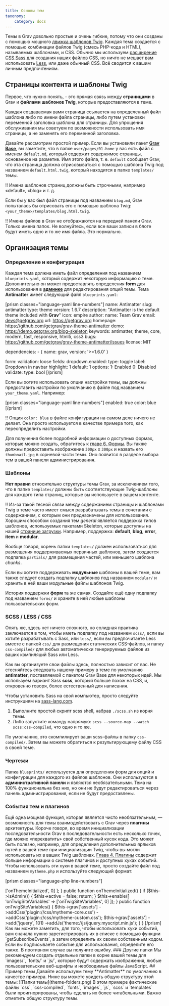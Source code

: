 ```yaml
---
title: Основы тем
taxonomy:
    category: docs
---
```


Темы в Grav довольно простые и очень гибкие, потому что они созданы с помощью мощного [движка шаблонов Twig](https://twig.sensiolabs.org/). Каждая тема создается с помощью комбинации файлов Twig (смесь PHP-кода и HTML), называемых шаблонами, и CSS. Обычно мы используем [расширение CSS Sass](https://sass-lang.com) для создания наших файлов CSS, но ничто не мешает вам использовать [Less](http://lesscss.org/), или даже обычный CSS. Всё сводится к вашим личным предпочтениям.

## Страницы контента и шаблоны Twig

Первое, что нужно понять, - это прямая связь между **страницами** в Grav и **файлами шаблонов Twig**, которые предоставляются в теме.

Каждая создаваемая вами страница ссылается на определенный файл шаблона либо по имени файла страницы, либо путем установки переменной заголовка шаблона для страницы. Для упрощения обслуживания мы советуем по возможности использовать имя страницы, а не заменять его переменной заголовка.

Давайте рассмотрим простой пример. Если вы установили пакет [**Grav Base**](.../.../basics/installation), вы заметите, что в папке `user/pages/01.home` у вас есть файл с именем `default.md`, который содержит содержимое страницы, основанное на разметке. Имя этого файла, т. е. `default` сообщает Grav, что эта страница должна отрисовываться с помощью шаблона Twig под названием `default.html.twig`, который находится в папке `templates/` темы.

!! Имена шаблонов страниц должны быть строчными, например «default», «blog» и т. д.

Если бы у вас был файл страницы под названием `blog.md`, Grav попыталась бы отрисовать его с помощью шаблона Twig: `<your_theme>/templates/blog.html.twig`.

!! Имена файлов в Grav не отображаются на передней панели Grav. Только имена папок. Не волнуйтесь, если все ваши записи в блоге будут иметь одно и то же имя файла. Это нормально.

## Организация темы

### Определение и конфигурация

Каждая тема должна иметь файл определения под названием `blueprints.yaml`, который содержит некоторую информацию о теме. Дополнительно он может предоставлять определения **form** для использования в [**админке**](.../.../admin-panel/introduction) для редактирования опций темы. Тема **Antimatter** имеет следующий файл `blueprints.yaml`:

[prism classes="language-yaml line-numbers"]
name: Antimatter
slug: antimatter
type: theme
version: 1.6.7
description: "Antimatter is the default theme included with **Grav**"
icon: empire
author:
  name: Team Grav
  email: devs@getgrav.org
  url: https://getgrav.org
homepage: https://github.com/getgrav/grav-theme-antimatter
demo: https://demo.getgrav.org/blog-skeleton
keywords: antimatter, theme, core, modern, fast, responsive, html5, css3
bugs: https://github.com/getgrav/grav-theme-antimatter/issues
license: MIT

dependencies:
    - { name: grav, version: '>=1.6.0' }

form:
  validation: loose
  fields:
    dropdown.enabled:
        type: toggle
        label: Dropdown in navbar
        highlight: 1
        default: 1
        options:
          1: Enabled
          0: Disabled
        validate:
          type: bool
[/prism]

Если вы хотите использовать опции настройки темы, вы должны предоставить настройки по умолчанию в файле под названием `your_theme.yaml`. Например:

[prism classes="language-yaml line-numbers"]
enabled: true
color: blue
[/prism]

!! Опция `color: blue` в файле конфигурации на самом деле ничего не делает. Она просто используется в качестве примера того, как переопределить настройки.

Для получения более подробной информации о доступных формах, которые можно создать, обратитесь к [главе 6. Формы](../../forms). Вы также должны предоставить изображение `300px` x `300px` и назвать его `thumbnail.jpg` в корневой части темы. Оно появится в разделе выбора тем в вашей панели администрирования.

### Шаблоны

**Нет правил** относительно структуры темы Grav, за исключением того, что в папке `templates/` должны быть соответствующие Twig-шаблоны для каждого типа страниц, которые вы используете в вашем контенте.

!! Из-за такой тесной связи между содержанием страницы и шаблонами Twig в теме часто имеет смысл разрабатывать темы в сочетании с содержанием, с которым они предназначены для использования.  Хорошим способом создания тем _general_ является поддержка типов шаблонов, используемых пакетами Skeleton, которые доступны на нашей [странице загрузки](https://getgrav.org/downloads). Например, поддержка: **default**, **blog**, **error**, **item** и **modular**.

Вообще говоря, корень папки `templates/` должен использоваться для размещения поддерживаемых первичных шаблонов, затем создается подпапка `partials/` для размещения частей, или меньшего шаблона _chunks_.

Если вы хотите поддерживать **модульные** шаблоны в вашей теме, вам также следует создать подпапку шаблонов под названием `modular/` и хранить в ней ваши модульные файлы шаблонов Twig.

История поддержки **форм** та же самая. Создайте ещё одну подпапку под названием `forms/` и храните в ней любые шаблоны пользовательских форм.

### SCSS / LESS / CSS

Опять же, здесь нет ничего сложного, но солидная практика заключается в том, чтобы иметь подпапку под названием `scss/`, если вы хотите разрабатывать с Sass, или `less/`, если вы предпочитаете Less вместе с папкой `css/` для размещения статических CSS-файлов, и папку `css-compiled/` для любых автоматически генерируемых файлов из ваших компиляций Sass или Less.

Как вы организуете свои файлы здесь, полностью зависит от вас. Не стесняйтесь следовать нашему примеру в теме по умолчанию **antimatter**, поставляемой с пакетом Grav Base для некоторых идей. Мы используем вариант Sass **scss**, который больше похож на CSS, и, откровенно говоря, более естественный для написания.

Чтобы установить Sass на свой компьютер, просто следуйте инструкциям на [sass-lang.com](https://sass-lang.com/install).

1. Выполните простой скрипт scss shell, набрав `./scss.sh` из корня темы.
2. Либо запустите команду напрямую: `scss --source-map --watch scss:css-compiled`, что одно и то же.

По умолчанию, это скомпилирует ваши scss-файлы в папку `css-compiled/`. Затем вы можете обратиться к результирующему файлу CSS в своей теме.

### Чертежи

Папка `blueprints/` используется для определения форм для опций и конфигурации для каждого из файлов шаблонов. Они используются в **административной панели** и являются необязательными. Тема на 100% функциональна без них, но они не будут редактироваться через панель администрирования, если не будут предоставлены.

### События тем и плагинов

Ещё одна мощная функция, которая является чисто необязательным, — возможность для темы взаимодействовать с Grav через **плагины** архитектуры. Короче говоря, во время инициализации последовательности Grav в последовательности есть несколько точек, где можно «перехватить» свой собственный кусок кода. Это может быть полезно, например, для определения дополнительных ярлыков путей в вашей теме при инициализации Twig, чтобы вы могли использовать их в ваших Twig шаблонах. [Глава 4. Плагины](../../plugins) содержит больше информации о системе плагинов и доступных хуках событий. Чтобы использовать эти хуки в вашей теме, просто создайте файл под названием `mytheme.php` и используйте следующий формат:

[prism classes="language-php line-numbers"]
<?php
namespace Grav\Theme;

use Grav\Common\Theme;

class MyTheme extends Theme
{

    public static function getSubscribedEvents()
    {
        return [
            'onThemeInitialized' => ['onThemeInitialized', 0]
        ];
    }

    public function onThemeInitialized()
    {
        if ($this->isAdmin()) {
            $this->active = false;
            return;
        }

        $this->enable([
            'onTwigSiteVariables' => ['onTwigSiteVariables', 0]
        ]);
    }

    public function onTwigSiteVariables()
    {
        $this->grav['assets']
            ->addCss('plugin://css/mytheme-core.css')
            ->addCss('plugin://css/mytheme-custom.css');

        $this->grav['assets']
            ->add('jquery', 101)
            ->addJs('theme://js/jquery.myscript.min.js');
    }
}
[/prism]

Как вы можете заметить, для того, чтобы использовать хуки событий, вам сначала нужно зарегистрировать их в списке с помощью функции `getSubscribeEvents`, а затем определить их своим собственным кодом. Если вы подписываете событие для использования, определите его также. В противном случае вы получите ошибку.

### Другие папки

Мы рекомендуем создать отдельные папки в корне вашей темы для `images/`, `fonts/` и `js/`, которые будут содержать изображения, любые пользовательские веб-шрифты и необходимые файлы JavaScript.

## Пример темы

Давайте используем тему **Antimatter** по умолчанию в качестве примера. Ниже вы можете увидеть общую структуру этой темы:

![Папки темы](theme-folders.png)

В этом примере фактические файлы `css`, `css-compiled`, `fonts`, `images`, `js`, `scss` и `templates` были проигнорированы, чтобы сделать их более читабельными. Важно отметить общую структуру темы.

